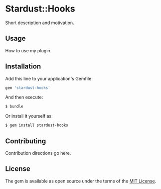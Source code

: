 # Stardust::Hooks
Short description and motivation.

## Usage
How to use my plugin.

## Installation
Add this line to your application's Gemfile:

```ruby
gem 'stardust-hooks'
```

And then execute:
```bash
$ bundle
```

Or install it yourself as:
```bash
$ gem install stardust-hooks
```

## Contributing
Contribution directions go here.

## License
The gem is available as open source under the terms of the [MIT License](http://opensource.org/licenses/MIT).
